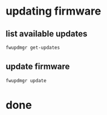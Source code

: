 # updating firmware

## list available updates
```bash
fwupdmgr get-updates
```

## update firmware
```bash
fwupdmgr update
```

# done
